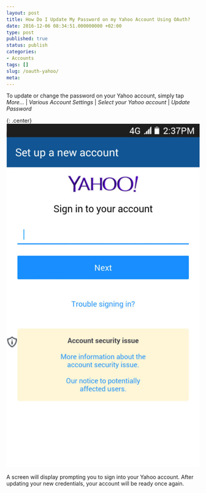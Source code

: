 ```yaml
---
layout: post
title: How Do I Update My Password on my Yahoo Account Using OAuth?
date: 2016-12-06 08:34:51.000000000 +02:00
type: post
published: true
status: publish
categories:
- Accounts
tags: []
slug: /oauth-yahoo/
meta:
---
```


To update or change the password on your Yahoo account, simply tap *More...* \| *Various Account Settings* \| *Select your Yahoo account* \| *Update Password*

{: .center}
![BlueMail Yahoo](/assets/BlueMail_Yahoo_Screen_1-576x1024.jpg)

A screen will display prompting you to sign into your Yahoo account. After updating your new credentials, your account will be ready once again.